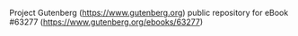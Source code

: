 Project Gutenberg (https://www.gutenberg.org) public repository for
eBook #63277 (https://www.gutenberg.org/ebooks/63277)
